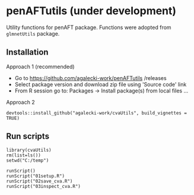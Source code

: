 # penAFTutils (under development)

Utility functions for penAFT package. Functions were adopted from `glmnetUtils` package.

## Installation

Approach 1 (recommended)

* Go to https://github.com/agalecki-work/penAFTutils /releases
* Select package version and download zip file using 'Source code' link
* From R session go to: Packages -> Install package(s) from local files ... 

Approach 2

`devtools::install_github("agalecki-work/cvaUtils", build_vignettes = TRUE)`

## Run scripts

```
library(cvaUtils)
rm(list=ls())
setwd("C:/temp")
```


```
runScript()
runScript("01setup.R")
runScript("02save_cva.R")
runScript("03inspect_cva.R")
```